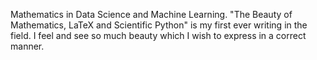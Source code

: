 Mathematics in Data Science and Machine Learning. "The Beauty of Mathematics, LaTeX and Scientific Python" is my first ever writing in the field. I feel and see so much beauty which I wish to express in a correct manner.
